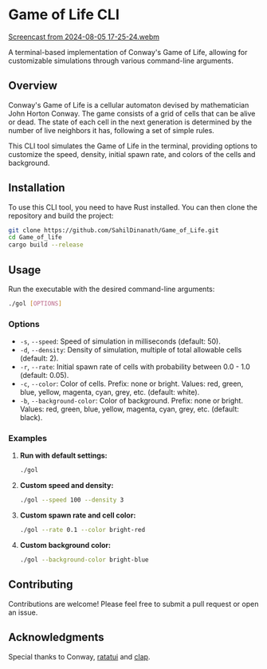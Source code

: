 # Game of Life CLI
[Screencast from 2024-08-05 17-25-24.webm](https://github.com/user-attachments/assets/bd52e1e8-181f-45f4-99ff-db042c076dcb)

A terminal-based implementation of Conway's Game of Life, allowing for customizable simulations through various command-line arguments.

## Overview

Conway's Game of Life is a cellular automaton devised by mathematician John Horton Conway. The game consists of a grid of cells that can be alive or dead. The state of each cell in the next generation is determined by the number of live neighbors it has, following a set of simple rules.

This CLI tool simulates the Game of Life in the terminal, providing options to customize the speed, density, initial spawn rate, and colors of the cells and background.

## Installation

To use this CLI tool, you need to have Rust installed. You can then clone the repository and build the project:

```sh
git clone https://github.com/SahilDinanath/Game_of_Life.git
cd Game_of_life
cargo build --release
```

## Usage

Run the executable with the desired command-line arguments:

```sh
./gol [OPTIONS]
```

### Options

- `-s`, `--speed`: Speed of simulation in milliseconds (default: 50).
- `-d`, `--density`: Density of simulation, multiple of total allowable cells (default: 2).
- `-r`, `--rate`: Initial spawn rate of cells with probability between 0.0 - 1.0 (default: 0.05).
- `-c`, `--color`: Color of cells. Prefix: none or bright. Values: red, green, blue, yellow, magenta, cyan, grey, etc. (default: white).
- `-b`, `--background-color`: Color of background. Prefix: none or bright. Values: red, green, blue, yellow, magenta, cyan, grey, etc. (default: black).

### Examples

1. **Run with default settings:**

   ```sh
   ./gol
   ```

2. **Custom speed and density:**

   ```sh
   ./gol --speed 100 --density 3
   ```

3. **Custom spawn rate and cell color:**

   ```sh
   ./gol --rate 0.1 --color bright-red
   ```

4. **Custom background color:**

   ```sh
   ./gol --background-color bright-blue
   ```

## Contributing

Contributions are welcome! Please feel free to submit a pull request or open an issue.

## Acknowledgments

Special thanks to Conway, [ratatui](https://github.com/ratatui-org/ratatui) and [clap](https://github.com/clap-rs/clap).
